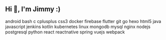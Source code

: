 ## Hi 👋, I'm Jimmy :)
android  bash  c  cplusplus  css3  docker  firebase  flutter  git  go  hexo  html5  java  javascript  jenkins  kotlin  kubernetes  linux  mongodb mysql  nginx  nodejs  postgresql  python  react  reactnative  spring  vuejs  webpack
<!--
**jimni6/jimni6** is a ✨ _special_ ✨ repository because its `README.md` (this file) appears on your GitHub profile.

Here are some ideas to get you started:

- 🔭 I’m currently working on ...
- 🌱 I’m currently learning ...
- 👯 I’m looking to collaborate on ...
- 🤔 I’m looking for help with ...
- 💬 Ask me about ...
- 📫 How to reach me: ...
- 😄 Pronouns: ...
- ⚡ Fun fact: ...
-->
